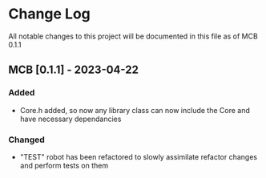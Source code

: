 # Change Log
All notable changes to this project will be documented in this file as of MCB 0.1.1

## MCB [0.1.1] - 2023-04-22
 
### Added

- Core.h added, so now any library class can now include the Core and have necessary dependancies
 
### Changed
  
- "TEST" robot has been refactored to slowly assimilate refactor changes and perform tests on them
